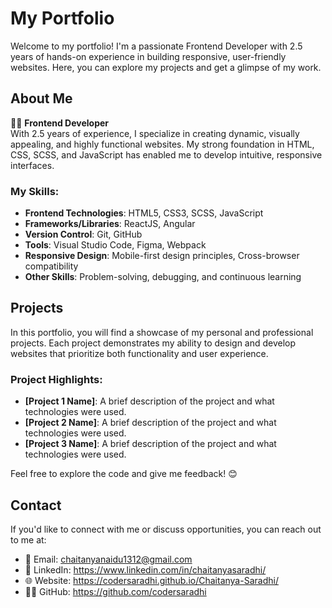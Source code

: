 # My Portfolio

Welcome to my portfolio! I'm a passionate Frontend Developer with 2.5 years of hands-on experience in building responsive, user-friendly websites. Here, you can explore my projects and get a glimpse of my work.

## About Me

👨‍💻 **Frontend Developer**  
With 2.5 years of experience, I specialize in creating dynamic, visually appealing, and highly functional websites. My strong foundation in HTML, CSS, SCSS, and JavaScript has enabled me to develop intuitive, responsive interfaces.

### My Skills:
- **Frontend Technologies**: HTML5, CSS3, SCSS, JavaScript
- **Frameworks/Libraries**: ReactJS, Angular
- **Version Control**: Git, GitHub
- **Tools**: Visual Studio Code, Figma, Webpack
- **Responsive Design**: Mobile-first design principles, Cross-browser compatibility
- **Other Skills**: Problem-solving, debugging, and continuous learning

## Projects

In this portfolio, you will find a showcase of my personal and professional projects. Each project demonstrates my ability to design and develop websites that prioritize both functionality and user experience.

### Project Highlights:
- **[Project 1 Name]**: A brief description of the project and what technologies were used.
- **[Project 2 Name]**: A brief description of the project and what technologies were used.
- **[Project 3 Name]**: A brief description of the project and what technologies were used.

Feel free to explore the code and give me feedback! 😊

## Contact

If you'd like to connect with me or discuss opportunities, you can reach out to me at:

- 📧 Email: chaitanyanaidu1312@gmail.com
- 💼 LinkedIn: https://www.linkedin.com/in/chaitanyasaradhi/
- 🌐 Website: https://codersaradhi.github.io/Chaitanya-Saradhi/
- 🧑‍💻 GitHub: https://github.com/codersaradhi


